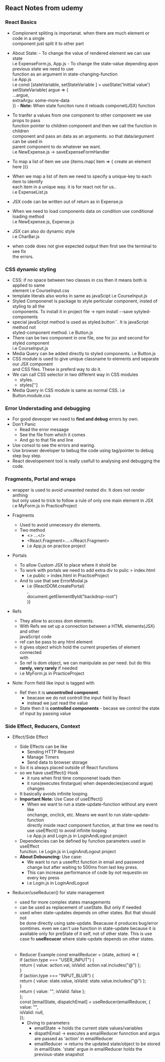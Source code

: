 ## React Notes from udemy

### React Basics

- Complonent spliting is importanat. when there are much element or code in a single <br>
  component just split it to other part
- About State: - To change the value of rendered element we can use state <br>
  i.e ExpenseForm.js, App.js - To change the state-value depending apon previous state we need to use <br>
  function as an argument in state-changing-function <br>
  i.e App.js <br>
  i.e const [stateVariable, setStateVariable ] = useState('Inittial value') <br>
  setStateVariable( argue => {<br>
  ...argue,<br>
  extraArgu: some-more-data<br>
  }) - **Note:** When state funciton runs it reloads componet(JSX) function
  <br>
- To tranfer a values from one component to other component we use props to pass <br>function pointer to children component and then we call the function in children <br> component and pass an data as an arguments. so that data/argument can be used in <br>parent component to do whatever we want.<br>
  i.e NewExpense.js -> saveExpenseFormHandler
  <br>

- To map a list of item we use {items.map( item => { create an element here })} <br>
- When we map a list of item we need to specify a unique-key to each item to identify <br> each item in a unique way. it is for react not for us..<br>
  i.e ExpenseList.js
  <br>

- JSX code can be written out of return as in Expense.js <br>
- When we need to load components data on condition use conditional loading method<br>
  i.e NewExpense.js, Expense.js <br>
- JSX can also do dynamic style<br>
  i.e CharBar.js <br>
- when code does not give expected output then first see the terminal to see fix <br>the errors.

### CSS dynamic styling

- CSS: if no space between two classes in css then it means both is applied to same <br>element i.e CourseInput.css <br>
- template literals also works in same as javaScipt i.e CourseInput.js <br>
- Styled Componenet is package to style perticular component, insted of styling to all the <br>components. To install it in project file -> npm install --save sytyled-components <br>
- special javaScirpt method is used as styled.button``. It is javaScript method not <br>styled-component method. i.e Button.js<br>
- There can be two component in one file, one for jsx and second for styled component <br> i.e CourseInput.js <br>
- Media Query can be added directly to styled components. i.e Button.js <br>
- CSS module is used to give unique classname to elements and separate our JSX component <br>and CSS files. These is preferd way to do it. <br>
- We can call CSS selector in two different way in CSS modules <br>
  - styles.<name-of-selector> <br>
  - styles['<name-of-selector>'] <br>
- Media Query in CSS module is same as normal CSS. i.e Button.module.css <br>

### Error Understading and debugging

- For good deveoper we need to **find and debug** errors by own.
- Don't Panic
  - Read the error mesaage
  - See the file from which it comes
  - And go to that file and line
- Use consol to see the errors and waring.
- Use browser developer to bebug the code using tag/pointer to debug step buy step.
- React developement tool is really usefull to analysing and debugging the code.

### Fragments, Portal and wraps

- wrapper is used to avoid unwanted nested div. It does not render anthing <br>but only used to trick to follow a rule of only one main element in JSX <br>i.e MyForm.js in PracticeProject
- Fragments
  - Used to avoid unnecessry div elements.
  - Two method
    - <> ...</>
    - <React.Fragment>....</React.Fragment>
    - i.e App.js on practice project
- Portals
  - To allow Custom JSX to place where it shold be
  - To work with portals we need to add extra div to pulic > index.html
    - i.e public > index.html in PracticeProject
  - And to use that see ErrorModal.js
    - i.e {ReactDOM.createPortal( <br>
      <Backdrop onConfirm={props.onConfirm} />, <br>
      document.getElementById("backdrop-root") <br>
      )}
- Refs

  - They allow to access dom elements.
  - With Refs we set up a connection between a HTML elements(JSX) and other <br>javaScript code
  - ref can be pass to any html element
  - it gives object which hold the current properties of element connected<br> with
  - So ref is dom object, we can manipulate as per need. but do this <br>**rarely, very rarely** if needed
  - i.e MyForm.js in PracticeProject

- Note: Form field like input is tagged with
  - Ref then it is **uncontrolled component**.
    - beacase we do not controll the input field by React
    - instead we just read the value
  - State then it is **controlled components** - becase we control the state of input by passing value

### Side Effect, Reducers, Context

- Effect/Side Effect

  - Side Effects can be like
    - Sending HTTP Request
    - Manage Timers
    - Send data to browser storage
  - So it is always placed outside of React functions
  - so we have useEffect() Hook
    - it runs when first time componenet loads then
    - it runs(executes firstargue) when dependecies(second argue) changes
  - It basically avoids infinite looping.
  - **Important Note:** Use Case of useEffect()
    - When we want to run a state-update-function without any event like <br>onchange, onclick, etc. Means we want to run state-update-function<br>directly inside react component function, at that time we need to<br>use useEffect() to avoid infinite looping
      <br>i.e App.js and Login.js in LoginAndLogout project
  - Dependencies can be defined by function parameters used in useEffect <br>function. i.e Login.js in LoginAndLogout project
  - **About Debouncing:** Use case:
    - We want to run a useeffct function in email and password change but after waiting to 500ms from last key press.
    - This can increase performance of code by not requestin on every key press
    - i.e Login.js in LoginAndLogout

- Reducer/useReducer() for state management

  - used for more complex states managements
  - can be used as replacement of useState. But only if needed
  - used when state-updates depends on other states. But that should not <br>be done directly using sate-update. Beacause it produces bug/error <br>somtimes. even we can't use function in state-update because it is <br>available only for preState of it self, not of other state. This is use case fo **useRecucer** where state-update depends on other states.
    <br>
    <br>
    <br>
  - Reducer Example
    const emailReducer = (state, action) => { <br>
        if (action.type === "USER_INPUT") { <br>
        return { value: action.val, isValid: action.val.includes("@") }; <br>
        } <br>
        if (action.type === "INPUT_BLUR") { <br>
        return { value: state.value, isValid: state.value.includes("@") }; <br>
        } <br>
        return { value: "", isValid: false }; <br>
        }; <br>
    const [emailState, dispatchEmail] = useReducer(emailReducer, {
        <br>value: "",
        <br>isValid: null,<br>
        });
    - Diving to parameters
      - emailState -> holds the current state values/variables
      - dispathEmail -> executes a emailReducer funnction and argus
        are passed as 'action' in emailReducer
      - emailReducer -> returns the updated state/object to be stored
        in emailState. 'state' argue in emailReducer holds the previous-state snapshot
